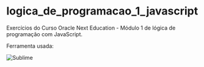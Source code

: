 # logica_de_programacao_1_javascript
Exercícios do Curso Oracle Next Education - Módulo 1 de lógica de programação com JavaScript.

Ferramenta usada:

![Sublime](https://img.shields.io/badge/-sublime%20text%203-0D1117?style=for-the-badge&logo=sublime-text&logoColor=FFA0500&labelColor=0D1117)&nbsp;
